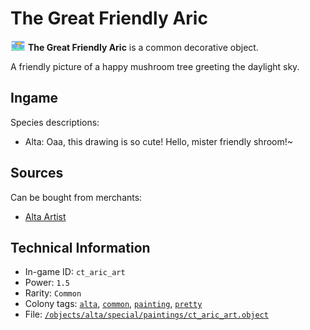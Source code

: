 # The Great Friendly Aric

<img src="https://raw.githubusercontent.com/Ceterai/Enternia/main/objects/alta/special/paintings/ct_aric_art.png" alt="The Great Friendly Aric icon" loading="lazy" height=16px width="auto" /> **The Great Friendly Aric** is a common decorative object.

A friendly picture of a happy mushroom tree greeting the daylight sky.

## Ingame

Species descriptions:

- Alta: Oaa, this drawing is so cute! Hello, mister friendly shroom!~

## Sources

Can be bought from merchants:

- [Alta Artist](https://ceterai.github.io/MyEnternia/Wiki/AltaArtist)

## Technical Information

- In-game ID: `ct_aric_art`
- Power: `1.5`
- Rarity: `Common`
- Colony tags: [`alta`](https://ceterai.github.io/MyEnternia/Wiki/Tags/Alta), [`common`](https://ceterai.github.io/MyEnternia/Wiki/Tags/Common), [`painting`](https://ceterai.github.io/MyEnternia/Wiki/Tags/Painting), [`pretty`](https://ceterai.github.io/MyEnternia/Wiki/Tags/Pretty)
- File: [`/objects/alta/special/paintings/ct_aric_art.object`](https://github.com/Ceterai/Enternia/blob/main/objects/alta/special/paintings/ct_aric_art.object)
